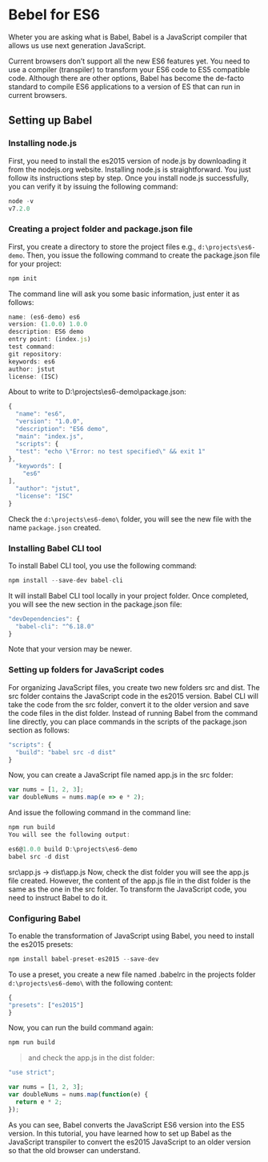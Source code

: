 # Bebel for ES6

Wheter you are asking what is Babel, Babel is a JavaScript compiler that allows us use next generation JavaScript.

Current browsers don’t support all the new ES6 features yet. You need to use a compiler (transpiler) to transform your ES6 code to ES5 compatible code. Although there are other options, Babel has become the de-facto standard to compile ES6 applications to a version of ES that can run in current browsers.

## Setting up Babel

### Installing node.js

First, you need to install the es2015 version of node.js by downloading it from the nodejs.org website. Installing node.js is straightforward. You just follow its instructions step by step. Once you install node.js successfully, you can verify it by issuing the following command:

```js
node -v
v7.2.0
```

### Creating a project folder and package.json file

First, you create a directory to store the project files e.g., `d:\projects\es6-demo`. Then, you issue the following command to create the package.json file for your project:

```js
npm init
```

The command line will ask you some basic information, just enter it as follows:

```js
name: (es6-demo) es6
version: (1.0.0) 1.0.0
description: ES6 demo
entry point: (index.js)
test command:
git repository:
keywords: es6
author: jstut
license: (ISC)
```

About to write to D:\projects\es6-demo\package.json:

```js
{
  "name": "es6",
  "version": "1.0.0",
  "description": "ES6 demo",
  "main": "index.js",
  "scripts": {
  "test": "echo \"Error: no test specified\" && exit 1"
},
  "keywords": [
    "es6"
],
  "author": "jstut",
  "license": "ISC"
}
```

Check the `d:\projects\es6-demo\` folder, you will see the new file with the name `package.json` created.

### Installing Babel CLI tool

To install Babel CLI tool, you use the following command:

```js
npm install --save-dev babel-cli
```

It will install Babel CLI tool locally in your project folder. Once completed, you will see the new section in the package.json file:

```js
"devDependencies": {
  "babel-cli": "^6.18.0"
}
```

Note that your version may be newer.

### Setting up folders for JavaScript codes

For organizing JavaScript files, you create two new folders src and dist. The src folder contains the JavaScript code in the es2015 version. Babel CLI will take the code from the src folder, convert it to the older version and save the code files in the dist folder. Instead of running Babel from the command line directly, you can place commands in the scripts of the package.json section as follows:

```js
"scripts": {
  "build": "babel src -d dist"
}
```

Now, you can create a JavaScript file named app.js in the src folder:

```js
var nums = [1, 2, 3];
var doubleNums = nums.map(e => e * 2);
```

And issue the following command in the command line:

```js
npm run build
You will see the following output:

es6@1.0.0 build D:\projects\es6-demo
babel src -d dist
```

src\app.js -> dist\app.js
Now, check the dist folder you will see the app.js file created. However, the content of the app.js file in the dist folder is the same as the one in the src folder. To transform the JavaScript code, you need to instruct Babel to do it.

### Configuring Babel

To enable the transformation of JavaScript using Babel, you need to install the es2015 presets:

```js
npm install babel-preset-es2015 --save-dev
```

To use a preset, you create a new file named .babelrc in the projects folder `d:\projects\es6-demo\` with the following content:

```js
{
"presets": ["es2015"]
}
```

Now, you can run the build command again:

```js
npm run build
```

> and check the app.js in the dist folder:

```js
"use strict";

var nums = [1, 2, 3];
var doubleNums = nums.map(function(e) {
  return e * 2;
});
```

As you can see, Babel converts the JavaScript ES6 version into the ES5 version. In this tutorial, you have learned how to set up Babel as the JavaScript transpiler to convert the es2015 JavaScript to an older version so that the old browser can understand.
